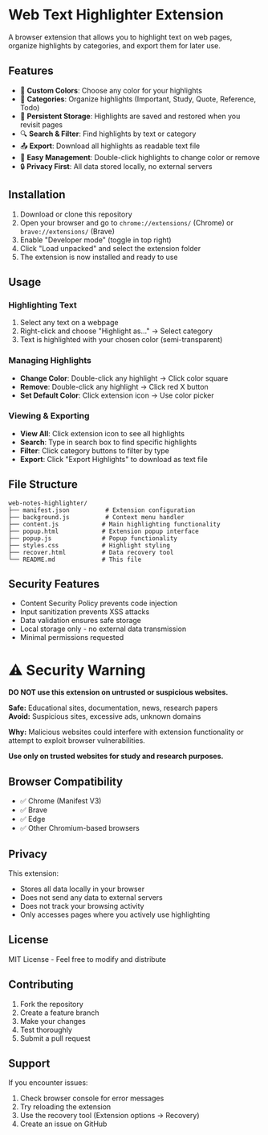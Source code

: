 # Web Text Highlighter Extension

A browser extension that allows you to highlight text on web pages, organize highlights by categories, and export them for later use.

## Features

- 🎨 **Custom Colors**: Choose any color for your highlights
- 📂 **Categories**: Organize highlights (Important, Study, Quote, Reference, Todo)
- 💾 **Persistent Storage**: Highlights are saved and restored when you revisit pages
- 🔍 **Search & Filter**: Find highlights by text or category
- 📤 **Export**: Download all highlights as readable text file
- 🎯 **Easy Management**: Double-click highlights to change color or remove
- 🔒 **Privacy First**: All data stored locally, no external servers

## Installation

1. Download or clone this repository
2. Open your browser and go to `chrome://extensions/` (Chrome) or `brave://extensions/` (Brave)
3. Enable "Developer mode" (toggle in top right)
4. Click "Load unpacked" and select the extension folder
5. The extension is now installed and ready to use

## Usage

### Highlighting Text
1. Select any text on a webpage
2. Right-click and choose "Highlight as..." → Select category
3. Text is highlighted with your chosen color (semi-transparent)

### Managing Highlights
- **Change Color**: Double-click any highlight → Click color square
- **Remove**: Double-click any highlight → Click red X button
- **Set Default Color**: Click extension icon → Use color picker

### Viewing & Exporting
- **View All**: Click extension icon to see all highlights
- **Search**: Type in search box to find specific highlights
- **Filter**: Click category buttons to filter by type
- **Export**: Click "Export Highlights" to download as text file

## File Structure

```
web-notes-highlighter/
├── manifest.json          # Extension configuration
├── background.js          # Context menu handler
├── content.js            # Main highlighting functionality
├── popup.html            # Extension popup interface
├── popup.js              # Popup functionality
├── styles.css            # Highlight styling
├── recover.html          # Data recovery tool
└── README.md             # This file
```

## Security Features

- Content Security Policy prevents code injection
- Input sanitization prevents XSS attacks
- Data validation ensures safe storage
- Local storage only - no external data transmission
- Minimal permissions requested

# ⚠️ Security Warning

**DO NOT use this extension on untrusted or suspicious websites.**

**Safe:** Educational sites, documentation, news, research papers  
**Avoid:** Suspicious sites, excessive ads, unknown domains

**Why:** Malicious websites could interfere with extension functionality or attempt to exploit browser vulnerabilities.

**Use only on trusted websites for study and research purposes.**

## Browser Compatibility

- ✅ Chrome (Manifest V3)
- ✅ Brave
- ✅ Edge
- ✅ Other Chromium-based browsers

## Privacy

This extension:
- Stores all data locally in your browser
- Does not send any data to external servers
- Does not track your browsing activity
- Only accesses pages where you actively use highlighting

## License

MIT License - Feel free to modify and distribute

## Contributing

1. Fork the repository
2. Create a feature branch
3. Make your changes
4. Test thoroughly
5. Submit a pull request

## Support

If you encounter issues:
1. Check browser console for error messages
2. Try reloading the extension
3. Use the recovery tool (Extension options → Recovery)
4. Create an issue on GitHub
